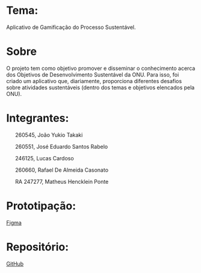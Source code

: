 # Tema: 
Aplicativo de Gamificação do Processo Sustentável.
# Sobre
O projeto tem como objetivo promover e disseminar o conhecimento acerca dos Objetivos de Desenvolvimento Sustentável da ONU. Para isso,
foi criado um aplicativo que, diariamente, proporciona diferentes desafios sobre atividades sustentáveis (dentro dos temas e objetivos elencados pela ONU).
# Integrantes:

  <ul>260545, João Yukio Takaki</ul>
  <ul>260551, José Eduardo Santos Rabelo</ul>
  <ul>246125, Lucas Cardoso</ul>
  <ul>260660, Rafael De Almeida Casonato</ul>
  <ul>RA 247277, Matheus Hencklein Ponte</ul>

# Prototipação:
[Figma](https://www.figma.com/design/tAOCrY6VNnqSlHbewg3db4/Untitled?node-id=25-24&t=vmKW9GMzskKzTwA8-1)

# Repositório: 
[GitHub](https://github.com/Joaotakaki1/mc656-final-project)

